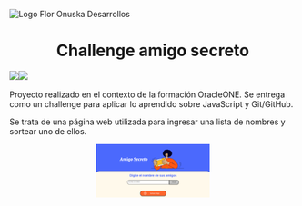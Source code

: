 <p align="left">
  <img src="https://github.com/user-attachments/assets/0d6f4b32-4bc9-471e-817b-c621517e6959" alt="Logo Flor Onuska Desarrollos" width="50">
</p>

<h1 align="center"> Challenge amigo secreto </h1>

<p align="left">
<img src="https://img.shields.io/badge/STATUS-FINALIZADO-green"><img src="https://img.shields.io/badge/release%20date-agosto%202025-blue">
</p>

<p> Proyecto realizado en el contexto de la formación OracleONE. Se entrega como un challenge para aplicar lo aprendido sobre JavaScript y Git/GitHub.</p>
<p> Se trata de una página web utilizada para ingresar una lista de nombres y sortear uno de ellos.</p>

<p align="center">
  <img src="assets/amigo-secreto-lookandfeel.png" alt="Vistazo a la pagina de amigo secreto" width="200">
</p>